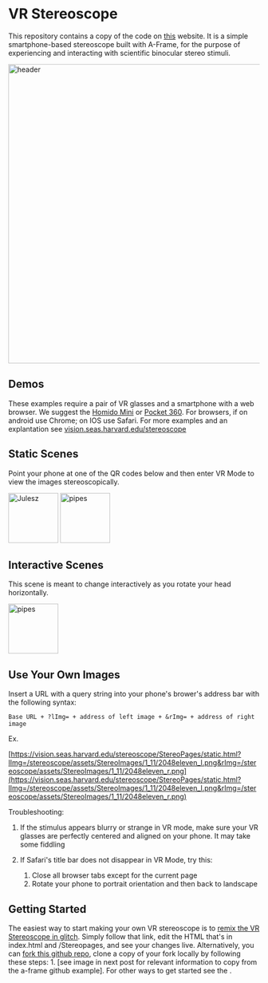 # VR Stereoscope
This repository contains a copy of the code on [this](https://vision.seas.harvard.edu/stereoscope/) website. It is a simple smartphone-based stereoscope built with A-Frame, for the purpose of experiencing and interacting with scientific binocular stereo stimuli.

<img src="https://user-images.githubusercontent.com/46768895/121390844-c61cac80-c91b-11eb-8014-7943fe0dff0a.jpg" alt="header" width="600"/>

## Demos

These examples require a pair of VR glasses and a smartphone with a web browser. We suggest the [Homido Mini](https://homido.com/en/mini/) or [Pocket 360](https://www.imcardboard.com/pocket-360.html). For browsers, if on android use Chrome; on IOS use Safari. For more examples and an explantation see [vision.seas.harvard.edu/stereoscope](https://vision.seas.harvard.edu/stereoscope/)

## Static Scenes

Point your phone at one of the QR codes below and then enter VR Mode to view the images stereoscopically.

<img width="100" alt="Julesz" src="https://user-images.githubusercontent.com/46768895/121567290-65a97000-c9ec-11eb-9162-28222345642e.png">


<img width="100" alt="pipes" src="https://user-images.githubusercontent.com/46768895/121568694-f59be980-c9ed-11eb-8837-a7545befb523.png">


## Interactive Scenes

This scene is meant to change interactively as you rotate your head horizontally.

<img width="100" alt="pipes" src="https://user-images.githubusercontent.com/46768895/121568837-1f551080-c9ee-11eb-8e11-b2bbc4ef37d7.png">

## Use Your Own Images

Insert a URL with a query string into your phone's brower's address bar with the following syntax:

`Base URL + ?lImg= + address of left image + &rImg= + address of right image`

Ex. 

[https://vision.seas.harvard.edu/stereoscope/StereoPages/static.html?lImg=/stereoscope/assets/StereoImages/1_11/2048eleven_l.png&rImg=/stereoscope/assets/StereoImages/1_11/2048eleven_r.png](https://vision.seas.harvard.edu/stereoscope/StereoPages/static.html?lImg=/stereoscope/assets/StereoImages/1_11/2048eleven_l.png&rImg=/stereoscope/assets/StereoImages/1_11/2048eleven_r.png)


Troubleshooting:
1. If the stimulus appears blurry or strange in VR mode, make sure your VR glasses are perfectly centered and aligned on your phone. It may take some fiddling
2. If Safari's title bar does not disappear in VR Mode, try this:

      1. Close all browser tabs except for the current page
      2. Rotate your phone to portrait orientation and then back to landscape

## Getting Started

The easiest way to start making your own VR stereoscope is to [remix the VR Stereoscope in glitch](https://glitch.com/edit/#!/remix/view-master). Simply follow that link, edit the HTML that's in index.html and /Stereopages, and see your changes live.
Alternatively, you can [fork this github repo](https://github.com/Ohabert/Stereoscope/fork), clone a copy of your fork locally by following these steps: 
1. 
[see image in next post for relevant information to copy from the a-frame github example]. For other ways to get started see the <a-frame boilerplate on github>.
